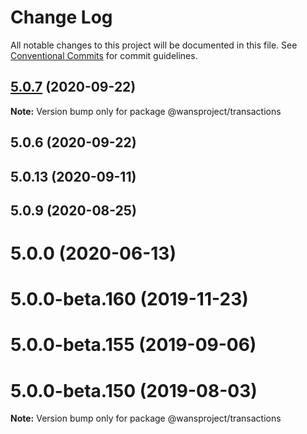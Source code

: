 # Change Log

All notable changes to this project will be documented in this file.
See [Conventional Commits](https://conventionalcommits.org) for commit guidelines.

## [5.0.7](https://github.com/buzhoumountain/ethers-wan-5.js/compare/@wansproject/transactions@5.0.6...@wansproject/transactions@5.0.7) (2020-09-22)

**Note:** Version bump only for package @wansproject/transactions





## 5.0.6 (2020-09-22)



## 5.0.13 (2020-09-11)



## 5.0.9 (2020-08-25)



# 5.0.0 (2020-06-13)



# 5.0.0-beta.160 (2019-11-23)



# 5.0.0-beta.155 (2019-09-06)



# 5.0.0-beta.150 (2019-08-03)

**Note:** Version bump only for package @wansproject/transactions
